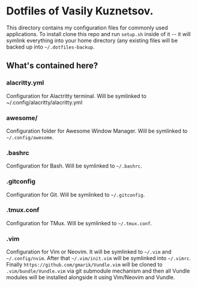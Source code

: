 # Dotfiles of Vasily Kuznetsov.

This directory contains my configuration files for commonly used applications.
To install clone this repo and run `setup.sh` inside of it -- it will symlink
everything into your home directory (any existing files will be backed up into
`~/.dotfiles-backup`.

## What's contained here?

### alacritty.yml

Configuration for Alactritty terminal. Will be symlinked to
~/.config/alacritty/alacritty.yml

### awesome/

Configuration folder for Awesome Window Manager. Will be symlinked to
`~/.config/awesome`.

### .bashrc

Configuration for Bash. Will be symlinked to `~/.bashrc`.

### .gitconfig

Configuration for Git. Will be symlinked to `~/.gitconfig`.

### .tmux.conf

Configuration for TMux. Will be symlinked to `~/.tmux.conf`.

### .vim

Configuration for Vim or Neovim. It will be symlinked to `~/.vim` and
`~/.config/nvim`. After that `~/.vim/init.vim` will be symlinked into
`~/.vimrc`. Finally `https://github.com/gmarik/Vundle.vim` will be cloned to
`.vim/bundle/Vundle.vim` via git submodule mechanism and then all Vundle
modules will be installed alongside it using Vim/Neovim and Vundle.
